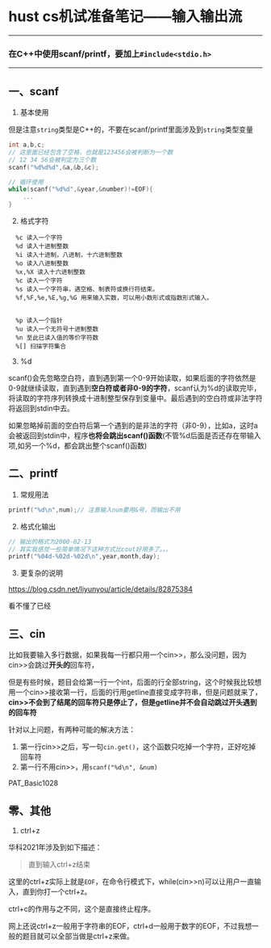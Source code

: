 # hust cs机试准备笔记——输入输出流



---
### 在C++中使用scanf/printf，要加上```#include<stdio.h>```
---

## 一、scanf

1. 基本使用

但是注意```string```类型是C++的，不要在scanf/printf里面涉及到```string```类型变量

```cpp
int a,b,c;
// 这里面已经包含了空格，也就是123456会被判断为一个数
// 12 34 56会被判定为三个数
scanf("%d%d%d",&a,&b,&c);
```

```cpp
// 循环使用
while(scanf("%d%d",&year,&number)!=EOF){
    ...
}
```


2. 格式字符
```
  %c 读入一个字符
  %d 读入十进制整数
  %i 读入十进制，八进制，十六进制整数
  %o 读入八进制整数
  %x,%X 读入十六进制整数
  %c 读入一个字符
  %s 读入一个字符串，遇空格、制表符或换行符结束。
  %f,%F,%e,%E,%g,%G 用来输入实数，可以用小数形式或指数形式输入。
```
```

  %p 读入一个指针
  %u 读入一个无符号十进制整数
  %n 至此已读入值的等价字符数
  %[] 扫描字符集合
```

3. %d

scanf()会先忽略空白符，直到遇到第一个0-9开始读取，如果后面的字符依然是0-9就继续读取，直到遇到**空白符或者非0-9的字符**，scanf认为%d的读取完毕，将读取的字符序列转换成十进制整型保存到变量中。最后遇到的空白符或非法字符将返回到stdin中去。

如果忽略掉前面的空白符后第一个遇到的是非法的字符（非0-9），比如a，这时a会被返回到stdin中，程序**也将会跳出scanf()函数**(不管%d后面是否还存在带输入项,如另一个%d，都会跳出整个scanf()函数)



## 二、printf

1. 常规用法

```cpp
printf("%d\n",num);// 注意输入num要用&号，而输出不用
```

2. 格式化输出

```cpp
// 输出的格式为2000-02-13
// 其实我感觉一些简单情况下这种方式比cout好用多了。。。
printf("%04d-%02d-%02d\n",year,month,day);
```

3. 更复杂的说明

https://blog.csdn.net/liyunyou/article/details/82875384

看不懂了已经

## 三、cin

比如我要输入多行数据，如果我每一行都只用一个cin>>，那么没问题，因为cin>>会跳过**开头的**回车符，

但是有些时候，题目会给第一行一个int，后面的行全部string，这个时候我比较想用一个cin>>接收第一行，后面的行用getline直接变成字符串，但是问题就来了，**cin>>不会到了结尾的回车符只是停止了，但是getline并不会自动跳过开头遇到的回车符**

针对以上问题，有两种可能的解决方法：

1. 第一行cin>>之后，写一句```cin.get()```，这个函数只吃掉一个字符，正好吃掉回车符
2. 第一行不用cin>>，用```scanf("%d\n", &num)```


PAT_Basic1028



## 零、其他

1. ctrl+z

华科2021年涉及到如下描述：

> 直到输入ctrl+z结束

这里的ctrl+z实际上就是```EOF```，在命令行模式下，while(cin>>n)可以让用户一直输入，直到你打一个ctrl+z。

ctrl+c的作用与之不同，这个是直接终止程序。

网上还说ctrl+z一般用于字符串的EOF，ctrl+d一般用于数字的EOF，不过我想一般的题目就可以全部当做是ctrl+z来做。